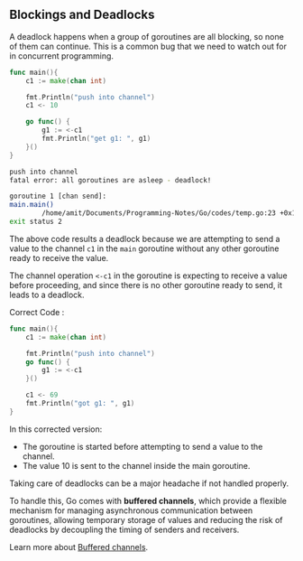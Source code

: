 ## Blockings and Deadlocks

A deadlock happens when a group of goroutines are all blocking, so none of them can continue. This is a common bug that we need to watch out for in concurrent programming.

```go
func main(){
   	c1 := make(chan int)

	fmt.Println("push into channel")
	c1 <- 10

	go func() {
		g1 := <-c1
		fmt.Println("get g1: ", g1)
	}()
}
```

```bash
push into channel
fatal error: all goroutines are asleep - deadlock!

goroutine 1 [chan send]:
main.main()
        /home/amit/Documents/Programming-Notes/Go/codes/temp.go:23 +0x16b
exit status 2
```

The above code results a deadlock because we are attempting to send a value to the channel `c1` in the `main` goroutine without any other goroutine ready to receive the value.

The channel operation `<-c1` in the goroutine is expecting to receive a value before proceeding, and since there is no other goroutine ready to send, it leads to a deadlock.

Correct Code :

```go
func main(){
   	c1 := make(chan int)

    fmt.Println("push into channel")
	go func() {
		g1 := <-c1
	}()

	c1 <- 69
	fmt.Println("got g1: ", g1)
}
```

In this corrected version:

- The goroutine is started before attempting to send a value to the channel.
- The value 10 is sent to the channel inside the main goroutine.

Taking care of deadlocks can be a major headache if not handled properly.

To handle this, Go comes with **buffered channels**, which provide a flexible mechanism for managing asynchronous communication between goroutines, allowing temporary storage of values and reducing the risk of deadlocks by decoupling the timing of senders and receivers.

Learn more about [Buffered channels](13-buffered-channels.md).
